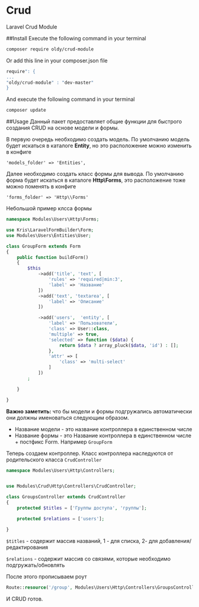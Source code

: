 # Crud
Laravel Crud Module

##Install
Execute the following command in your terminal

```bash
composer require oldy/crud-module
```

Or add this line in your composer.json file

```bash
require": {
...
"oldy/crud-module" : "dev-master"
}
```

And execute the following command in your terminal

```bash
composer update
```

##Usage
Данный пакет предоставляет общие функции для быстрого создания CRUD на основе модели и формы. 

В первую очередь необходимо создать модель. По умолчанию модель будет искаться в каталоге **Entity**, 
но это расположение можно изменить в конфиге 
```$xslt
'models_folder' => 'Entities',
```

Далее необходимо создать класс формы для вывода. По умолчанию форма будет искаться в каталоге **Http\\Forms**, 
это расположение тоже можно поменять в конфиге
```
'forms_folder' => 'Http\\Forms'
```

Небольшой пример клсса формы
```php
namespace Modules\Users\Http\Forms;

use Kris\LaravelFormBuilder\Form;
use Modules\Users\Entities\User;

class GroupForm extends Form
{
    public function buildForm()
    {
        $this
            ->add('title', 'text', [
                'rules' => 'required|min:3',
                'label' => 'Название'
            ])
            ->add('text', 'textarea', [
                'label' => 'Описание'
            ])

            ->add('users',  'entity', [
                'label' => 'Пользователи',
                'class' => User::class,
                'multiple' => true,
                'selected' => function ($data) {
                    return $data ? array_pluck($data, 'id') : [];
                },
                'attr' => [
                    'class' => 'multi-select'
                ]
            ])
        ;

    }

}
```

**Важно заметить:** что бы модели и формы подгружались автоматически они должны именоваться 
следующим образом.
- Название модели - это название контроллера в единственном числе
- Название формы - это Название контроллера в единственном числе + постфикс Form. Например `GroupForm`

Теперь создаем контроллер. Класс контроллера наследуются от родительского класса `CrudController`
```php
namespace Modules\Users\Http\Controllers;


use Modules\Crud\Http\Controllers\CrudController;

class GroupsController extends CrudController
{
    protected $titles = ['Группы доступа', 'группы'];

    protected $relations = ['users'];

}

```

`$titles` - содержит массив названий, 1 - для списка, 2- для добавления/редактирования

`$relations` - содержит массив со связями, которые необходимо подгружать/обновлять

После этого прописываем роут
```php
Route::resource('/group', Modules\Users\Http\Controllers\GroupsController);
```

И CRUD готов.

